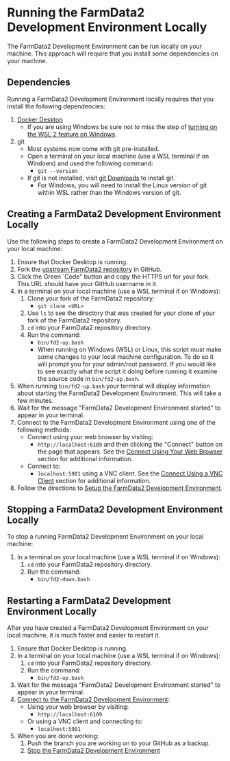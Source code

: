 # Running the FarmData2 Development Environment Locally

The FarmData2 Development Environment can be run locally on your machine. This approach will require that you install some dependencies on your machine.

## Dependencies

Running a FarmData2 Development Environment locally requires that you install the following dependencies:

1. [Docker Desktop](https://docs.docker.com/desktop/)
   - If you are using Windows be sure not to miss the step of [turning on the WSL 2 feature on Windows](https://learn.microsoft.com/en-us/windows/wsl/install).
1. git
   - Most systems now come with git pre-installed.
   - Open a terminal on your local machine (use a WSL terminal if on Windows) and used the following command:
     - `git --version`
   - If git is not installed, visit [git Downloads](https://git-scm.com/downloads) to install git.
     - For Windows, you will need to install the Linux version of git within WSL rather than the Windows version of git.

## Creating a FarmData2 Development Environment Locally

Use the following steps to create a FarmData2 Development Environment on your local machine:

1. Ensure that Docker Desktop is running.
1. Fork the [upstream FarmData2 repository](https://github.com/FarmData2/FarmData2) in GitHub.
1. Click the Green `Code" button and copy the HTTPS url for your fork. This URL should have your GitHub username in it.
1. In a terminal on your local machine (use a WSL terminal if on Windows):
   1. Clone your fork of the FarmData2 repository:
      - `git clone <URL>`
   1. Use `ls` to see the directory that was created for your clone of your fork of the FarmData2 repository.
   1. `cd` into your FarmData2 repository directory.
   1. Run the command:
      - `bin/fd2-up.bash`
      - When running on Windows (WSL) or Linux, this script must make some changes to your local machine configuration. To do so it will prompt you for your admin/root password. If you would like to see exactly what the script it doing before running it examine the source code in `bin/fd2-up.bash`.
1. When running `bin/fd2-up.bash` your terminal will display information about starting the FarmData2 Development Environment. This will take a few minutes.
1. Wait for the message "FarmData2 Development Environment started" to appear in your terminal.
1. Connect to the FarmData2 Development Environment using one of the following methods:
   - Connect using your web browser by visiting:
     - `http://localhost:6109`
       and then clicking the "Connect" button on the page that appears. See the [Connect Using Your Web Browser](connecting.md#connect-using-your-web-browser) section for additional information.
   - Connect to:
     - `localhost:5901`
       using a VNC client. See the [Connect Using a VNC Client](connecting.md#connect-using-a-vnc-client) section for additional information.
1. Follow the directions to [Setup the FarmData2 Development Environment](setup.md).

## Stopping a FarmData2 Development Environment Locally

To stop a running FarmData2 Development Environment on your local machine:

1. In a terminal on your local machine (use a WSL terminal if on Windows):
   1. `cd` into your FarmData2 repository directory.
   1. Run the command:
      - `bin/fd2-down.bash`

## Restarting a FarmData2 Development Environment Locally

After you have created a FarmData2 Development Environment on your local machine, it is much faster and easier to restart it.

1. Ensure that Docker Desktop is running.
1. In a terminal on your local machine (use a WSL terminal if on Windows):
   1. `cd` into your FarmData2 repository directory.
   1. Run the command:
      - `bin/fd2-up.bash`
1. Wait for the message "FarmData2 Development Environment started" to appear in your terminal.
1. [Connect to the FarmData2 Development Environment](connecting.md):
   - Using your web browser by visiting:
     - `http://localhost:6109`
   - Or using a VNC client and connecting to:
     - `localhost:5901`
1. When you are done working:
   1. Push the branch you are working on to your GitHub as a backup.
   1. [Stop the FarmData2 Development Environment](#stopping-a-farmdata2-development-environment-locally)
